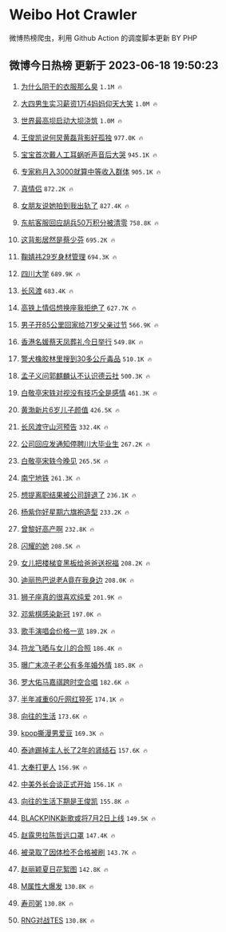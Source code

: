 # Weibo Hot Crawler 



微博热榜爬虫，利用 Github Action 的调度脚本更新 BY PHP 


## 微博今日热榜 更新于 2023-06-18 19:50:23 
1. [为什么阴干的衣服那么臭](https://s.weibo.com/weibo?q=%23%E4%B8%BA%E4%BB%80%E4%B9%88%E9%98%B4%E5%B9%B2%E7%9A%84%E8%A1%A3%E6%9C%8D%E9%82%A3%E4%B9%88%E8%87%AD%23&t=31&band_rank=1&Refer=top) `1.1M 🔥` 

1. [大四男生实习薪资1万4妈妈仰天大笑](https://s.weibo.com/weibo?q=%23%E5%A4%A7%E5%9B%9B%E7%94%B7%E7%94%9F%E5%AE%9E%E4%B9%A0%E8%96%AA%E8%B5%841%E4%B8%874%E5%A6%88%E5%A6%88%E4%BB%B0%E5%A4%A9%E5%A4%A7%E7%AC%91%23&t=31&band_rank=2&Refer=top) `1.0M 🔥` 

1. [世界最高坝启动大坝浇筑](https://s.weibo.com/weibo?q=%23%E4%B8%96%E7%95%8C%E6%9C%80%E9%AB%98%E5%9D%9D%E5%90%AF%E5%8A%A8%E5%A4%A7%E5%9D%9D%E6%B5%87%E7%AD%91%23&t=31&band_rank=3&Refer=top) `1.0M 🔥` 

1. [王俊凯说何炅黄磊背影好孤独](https://s.weibo.com/weibo?q=%23%E7%8E%8B%E4%BF%8A%E5%87%AF%E8%AF%B4%E4%BD%95%E7%82%85%E9%BB%84%E7%A3%8A%E8%83%8C%E5%BD%B1%E5%A5%BD%E5%AD%A4%E7%8B%AC%23&t=31&band_rank=4&Refer=top) `977.0K 🔥` 

1. [宝宝首次戴人工耳蜗听声音后大哭](https://s.weibo.com/weibo?q=%23%E5%AE%9D%E5%AE%9D%E9%A6%96%E6%AC%A1%E6%88%B4%E4%BA%BA%E5%B7%A5%E8%80%B3%E8%9C%97%E5%90%AC%E5%A3%B0%E9%9F%B3%E5%90%8E%E5%A4%A7%E5%93%AD%23&t=31&band_rank=5&Refer=top) `945.1K 🔥` 

1. [专家称月入3000就算中等收入群体](https://s.weibo.com/weibo?q=%23%E4%B8%93%E5%AE%B6%E7%A7%B0%E6%9C%88%E5%85%A53000%E5%B0%B1%E7%AE%97%E4%B8%AD%E7%AD%89%E6%94%B6%E5%85%A5%E7%BE%A4%E4%BD%93%23&t=31&band_rank=6&Refer=top) `905.1K 🔥` 

1. [真情侣](https://s.weibo.com/weibo?q=%E7%9C%9F%E6%83%85%E4%BE%A3&t=31&band_rank=7&Refer=top) `872.2K 🔥` 

1. [女朋友说她拍到我出轨了](https://s.weibo.com/weibo?q=%23%E5%A5%B3%E6%9C%8B%E5%8F%8B%E8%AF%B4%E5%A5%B9%E6%8B%8D%E5%88%B0%E6%88%91%E5%87%BA%E8%BD%A8%E4%BA%86%23&t=31&band_rank=8&Refer=top) `827.4K 🔥` 

1. [东航客服回应胡兵50万积分被清零](https://s.weibo.com/weibo?q=%23%E4%B8%9C%E8%88%AA%E5%AE%A2%E6%9C%8D%E5%9B%9E%E5%BA%94%E8%83%A1%E5%85%B550%E4%B8%87%E7%A7%AF%E5%88%86%E8%A2%AB%E6%B8%85%E9%9B%B6%23&t=31&band_rank=9&Refer=top) `758.8K 🔥` 

1. [这背影居然是蔡少芬](https://s.weibo.com/weibo?q=%23%E8%BF%99%E8%83%8C%E5%BD%B1%E5%B1%85%E7%84%B6%E6%98%AF%E8%94%A1%E5%B0%91%E8%8A%AC%23&t=31&band_rank=10&Refer=top) `695.2K 🔥` 

1. [鞠婧祎29岁身材管理](https://s.weibo.com/weibo?q=%23%E9%9E%A0%E5%A9%A7%E7%A5%8E29%E5%B2%81%E8%BA%AB%E6%9D%90%E7%AE%A1%E7%90%86%23&t=31&band_rank=11&Refer=top) `694.3K 🔥` 

1. [四川大学](https://s.weibo.com/weibo?q=%E5%9B%9B%E5%B7%9D%E5%A4%A7%E5%AD%A6&t=31&band_rank=12&Refer=top) `689.9K 🔥` 

1. [长风渡](https://s.weibo.com/weibo?q=%E9%95%BF%E9%A3%8E%E6%B8%A1&t=31&band_rank=13&Refer=top) `683.4K 🔥` 

1. [高铁上情侣想换座我拒绝了](https://s.weibo.com/weibo?q=%23%E9%AB%98%E9%93%81%E4%B8%8A%E6%83%85%E4%BE%A3%E6%83%B3%E6%8D%A2%E5%BA%A7%E6%88%91%E6%8B%92%E7%BB%9D%E4%BA%86%23&t=31&band_rank=14&Refer=top) `627.7K 🔥` 

1. [男子开85公里回家给71岁父亲过节](https://s.weibo.com/weibo?q=%23%E7%94%B7%E5%AD%90%E5%BC%8085%E5%85%AC%E9%87%8C%E5%9B%9E%E5%AE%B6%E7%BB%9971%E5%B2%81%E7%88%B6%E4%BA%B2%E8%BF%87%E8%8A%82%23&t=31&band_rank=15&Refer=top) `566.9K 🔥` 

1. [香港名媛蔡天凤葬礼今日举行](https://s.weibo.com/weibo?q=%23%E9%A6%99%E6%B8%AF%E5%90%8D%E5%AA%9B%E8%94%A1%E5%A4%A9%E5%87%A4%E8%91%AC%E7%A4%BC%E4%BB%8A%E6%97%A5%E4%B8%BE%E8%A1%8C%23&t=31&band_rank=16&Refer=top) `549.8K 🔥` 

1. [警犬橡胶林里搜到30多公斤毒品](https://s.weibo.com/weibo?q=%23%E8%AD%A6%E7%8A%AC%E6%A9%A1%E8%83%B6%E6%9E%97%E9%87%8C%E6%90%9C%E5%88%B030%E5%A4%9A%E5%85%AC%E6%96%A4%E6%AF%92%E5%93%81%23&t=31&band_rank=17&Refer=top) `510.1K 🔥` 

1. [孟子义问郭麒麟认不认识德云社](https://s.weibo.com/weibo?q=%23%E5%AD%9F%E5%AD%90%E4%B9%89%E9%97%AE%E9%83%AD%E9%BA%92%E9%BA%9F%E8%AE%A4%E4%B8%8D%E8%AE%A4%E8%AF%86%E5%BE%B7%E4%BA%91%E7%A4%BE%23&t=31&band_rank=18&Refer=top) `500.3K 🔥` 

1. [白敬亭宋轶对视没有技巧全是感情](https://s.weibo.com/weibo?q=%23%E7%99%BD%E6%95%AC%E4%BA%AD%E5%AE%8B%E8%BD%B6%E5%AF%B9%E8%A7%86%E6%B2%A1%E6%9C%89%E6%8A%80%E5%B7%A7%E5%85%A8%E6%98%AF%E6%84%9F%E6%83%85%23&t=31&band_rank=19&Refer=top) `461.3K 🔥` 

1. [黄渤新片6岁儿子颜值](https://s.weibo.com/weibo?q=%23%E9%BB%84%E6%B8%A4%E6%96%B0%E7%89%876%E5%B2%81%E5%84%BF%E5%AD%90%E9%A2%9C%E5%80%BC%23&t=31&band_rank=20&Refer=top) `426.5K 🔥` 

1. [长风渡守山河预告](https://s.weibo.com/weibo?q=%23%E9%95%BF%E9%A3%8E%E6%B8%A1%E5%AE%88%E5%B1%B1%E6%B2%B3%E9%A2%84%E5%91%8A%23&t=31&band_rank=21&Refer=top) `332.4K 🔥` 

1. [公司回应发通知停聘川大毕业生](https://s.weibo.com/weibo?q=%23%E5%85%AC%E5%8F%B8%E5%9B%9E%E5%BA%94%E5%8F%91%E9%80%9A%E7%9F%A5%E5%81%9C%E8%81%98%E5%B7%9D%E5%A4%A7%E6%AF%95%E4%B8%9A%E7%94%9F%23&t=31&band_rank=22&Refer=top) `267.2K 🔥` 

1. [白敬亭宋轶今晚见](https://s.weibo.com/weibo?q=%23%E7%99%BD%E6%95%AC%E4%BA%AD%E5%AE%8B%E8%BD%B6%E4%BB%8A%E6%99%9A%E8%A7%81%23&t=31&band_rank=23&Refer=top) `265.5K 🔥` 

1. [南宁地铁](https://s.weibo.com/weibo?q=%E5%8D%97%E5%AE%81%E5%9C%B0%E9%93%81&t=31&band_rank=24&Refer=top) `261.3K 🔥` 

1. [想提离职结果被公司辞退了](https://s.weibo.com/weibo?q=%23%E6%83%B3%E6%8F%90%E7%A6%BB%E8%81%8C%E7%BB%93%E6%9E%9C%E8%A2%AB%E5%85%AC%E5%8F%B8%E8%BE%9E%E9%80%80%E4%BA%86%23&t=31&band_rank=25&Refer=top) `236.1K 🔥` 

1. [杨紫你好星期六旗袍造型](https://s.weibo.com/weibo?q=%23%E6%9D%A8%E7%B4%AB%E4%BD%A0%E5%A5%BD%E6%98%9F%E6%9C%9F%E5%85%AD%E6%97%97%E8%A2%8D%E9%80%A0%E5%9E%8B%23&t=31&band_rank=26&Refer=top) `233.2K 🔥` 

1. [曾黎好高产啊](https://s.weibo.com/weibo?q=%23%E6%9B%BE%E9%BB%8E%E5%A5%BD%E9%AB%98%E4%BA%A7%E5%95%8A%23&t=31&band_rank=27&Refer=top) `232.8K 🔥` 

1. [闪耀的她](https://s.weibo.com/weibo?q=%23%E9%97%AA%E8%80%80%E7%9A%84%E5%A5%B9%23&t=31&band_rank=28&Refer=top) `208.5K 🔥` 

1. [女儿把楼梯变黑板给爸爸送祝福](https://s.weibo.com/weibo?q=%23%E5%A5%B3%E5%84%BF%E6%8A%8A%E6%A5%BC%E6%A2%AF%E5%8F%98%E9%BB%91%E6%9D%BF%E7%BB%99%E7%88%B8%E7%88%B8%E9%80%81%E7%A5%9D%E7%A6%8F%23&t=31&band_rank=29&Refer=top) `208.2K 🔥` 

1. [迪丽热巴说老A竟在我身边](https://s.weibo.com/weibo?q=%23%E8%BF%AA%E4%B8%BD%E7%83%AD%E5%B7%B4%E8%AF%B4%E8%80%81A%E7%AB%9F%E5%9C%A8%E6%88%91%E8%BA%AB%E8%BE%B9%23&t=31&band_rank=30&Refer=top) `208.0K 🔥` 

1. [狮子座真的很喜欢纯爱](https://s.weibo.com/weibo?q=%E7%8B%AE%E5%AD%90%E5%BA%A7%E7%9C%9F%E7%9A%84%E5%BE%88%E5%96%9C%E6%AC%A2%E7%BA%AF%E7%88%B1&t=31&band_rank=31&Refer=top) `201.9K 🔥` 

1. [邓紫棋感染新冠](https://s.weibo.com/weibo?q=%23%E9%82%93%E7%B4%AB%E6%A3%8B%E6%84%9F%E6%9F%93%E6%96%B0%E5%86%A0%23&t=31&band_rank=32&Refer=top) `197.0K 🔥` 

1. [歌手演唱会价格一览](https://s.weibo.com/weibo?q=%23%E6%AD%8C%E6%89%8B%E6%BC%94%E5%94%B1%E4%BC%9A%E4%BB%B7%E6%A0%BC%E4%B8%80%E8%A7%88%23&t=31&band_rank=33&Refer=top) `189.2K 🔥` 

1. [符龙飞晒与女儿的合照](https://s.weibo.com/weibo?q=%23%E7%AC%A6%E9%BE%99%E9%A3%9E%E6%99%92%E4%B8%8E%E5%A5%B3%E5%84%BF%E7%9A%84%E5%90%88%E7%85%A7%23&t=31&band_rank=34&Refer=top) `186.4K 🔥` 

1. [曝广末凉子老公有多年婚外情](https://s.weibo.com/weibo?q=%23%E6%9B%9D%E5%B9%BF%E6%9C%AB%E5%87%89%E5%AD%90%E8%80%81%E5%85%AC%E6%9C%89%E5%A4%9A%E5%B9%B4%E5%A9%9A%E5%A4%96%E6%83%85%23&t=31&band_rank=35&Refer=top) `185.8K 🔥` 

1. [罗大佑马嘉祺跨时空合唱](https://s.weibo.com/weibo?q=%23%E7%BD%97%E5%A4%A7%E4%BD%91%E9%A9%AC%E5%98%89%E7%A5%BA%E8%B7%A8%E6%97%B6%E7%A9%BA%E5%90%88%E5%94%B1%23&t=31&band_rank=36&Refer=top) `182.6K 🔥` 

1. [半年减重60斤网红猝死](https://s.weibo.com/weibo?q=%23%E5%8D%8A%E5%B9%B4%E5%87%8F%E9%87%8D60%E6%96%A4%E7%BD%91%E7%BA%A2%E7%8C%9D%E6%AD%BB%23&t=31&band_rank=37&Refer=top) `174.1K 🔥` 

1. [向往的生活](https://s.weibo.com/weibo?q=%E5%90%91%E5%BE%80%E7%9A%84%E7%94%9F%E6%B4%BB&t=31&band_rank=38&Refer=top) `173.6K 🔥` 

1. [kpop撕漫男爱豆](https://s.weibo.com/weibo?q=%23kpop%E6%92%95%E6%BC%AB%E7%94%B7%E7%88%B1%E8%B1%86%23&t=31&band_rank=39&Refer=top) `169.3K 🔥` 

1. [泰迪踢掉主人长了2年的肾结石](https://s.weibo.com/weibo?q=%23%E6%B3%B0%E8%BF%AA%E8%B8%A2%E6%8E%89%E4%B8%BB%E4%BA%BA%E9%95%BF%E4%BA%862%E5%B9%B4%E7%9A%84%E8%82%BE%E7%BB%93%E7%9F%B3%23&t=31&band_rank=40&Refer=top) `157.6K 🔥` 

1. [大奉打更人](https://s.weibo.com/weibo?q=%E5%A4%A7%E5%A5%89%E6%89%93%E6%9B%B4%E4%BA%BA&t=31&band_rank=41&Refer=top) `156.9K 🔥` 

1. [中美外长会谈正式开始](https://s.weibo.com/weibo?q=%23%E4%B8%AD%E7%BE%8E%E5%A4%96%E9%95%BF%E4%BC%9A%E8%B0%88%E6%AD%A3%E5%BC%8F%E5%BC%80%E5%A7%8B%23&t=31&band_rank=42&Refer=top) `156.1K 🔥` 

1. [向往的生活下期是王俊凯](https://s.weibo.com/weibo?q=%23%E5%90%91%E5%BE%80%E7%9A%84%E7%94%9F%E6%B4%BB%E4%B8%8B%E6%9C%9F%E6%98%AF%E7%8E%8B%E4%BF%8A%E5%87%AF%23&t=31&band_rank=43&Refer=top) `155.8K 🔥` 

1. [BLACKPINK新歌或将7月2日上线](https://s.weibo.com/weibo?q=%23BLACKPINK%E6%96%B0%E6%AD%8C%E6%88%96%E5%B0%867%E6%9C%882%E6%97%A5%E4%B8%8A%E7%BA%BF%23&t=31&band_rank=44&Refer=top) `149.5K 🔥` 

1. [赵露思拉陈哲远口罩](https://s.weibo.com/weibo?q=%23%E8%B5%B5%E9%9C%B2%E6%80%9D%E6%8B%89%E9%99%88%E5%93%B2%E8%BF%9C%E5%8F%A3%E7%BD%A9%23&t=31&band_rank=45&Refer=top) `147.4K 🔥` 

1. [被录取了因体检不合格被刷](https://s.weibo.com/weibo?q=%23%E8%A2%AB%E5%BD%95%E5%8F%96%E4%BA%86%E5%9B%A0%E4%BD%93%E6%A3%80%E4%B8%8D%E5%90%88%E6%A0%BC%E8%A2%AB%E5%88%B7%23&t=31&band_rank=46&Refer=top) `143.7K 🔥` 

1. [赵丽颖夏日花絮图](https://s.weibo.com/weibo?q=%23%E8%B5%B5%E4%B8%BD%E9%A2%96%E5%A4%8F%E6%97%A5%E8%8A%B1%E7%B5%AE%E5%9B%BE%23&t=31&band_rank=47&Refer=top) `142.8K 🔥` 

1. [M属性大爆发](https://s.weibo.com/weibo?q=M%E5%B1%9E%E6%80%A7%E5%A4%A7%E7%88%86%E5%8F%91&t=31&band_rank=48&Refer=top) `130.8K 🔥` 

1. [寿司粥](https://s.weibo.com/weibo?q=%E5%AF%BF%E5%8F%B8%E7%B2%A5&t=31&band_rank=49&Refer=top) `130.8K 🔥` 

1. [RNG对战TES](https://s.weibo.com/weibo?q=%23RNG%E5%AF%B9%E6%88%98TES%23&t=31&band_rank=50&Refer=top) `130.8K 🔥` 

